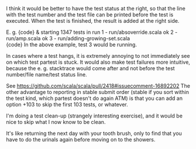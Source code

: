 I think it would be better to have the test status at the right, so that the line with the test number and the test file can be printed before the test is executed. When the test is finished, the result is added at the right side.

E. g.
{code}
& starting 1347 tests in run
   1 - run/absoverride.scala                             ok
   2 - run/amp.scala                                     ok 
   3 - run/adding-growing-set.scala                      
{code}
In the above example, test 3 would be running.

In cases where a test hangs, it is extremely annoying to not immediately see on which test partest is stuck.
It would also make test failures more intuitive, because the e. g. stacktrace would come after and not before the test number/file name/test status line.

See https://github.com/scala/scala/pull/2418#issuecomment-16892202
The other advantage to reporting in stable submit order (stable if you sort within the test kind, which partest doesn't do again ATM) is that you can add an option +103 to skip the first 103 tests, or whatever.

I'm doing a test clean-up (strangely interesting exercise), and it would be nice to skip what I now know to be clean.

It's like returning the next day with your tooth brush, only to find that you have to do the urinals again before moving on to the showers.
